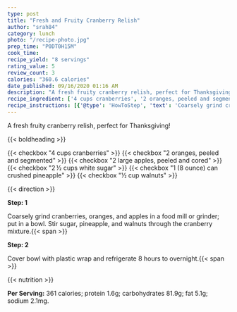 ```yaml
---
type: post
title: "Fresh and Fruity Cranberry Relish"
author: "srah84"
category: lunch
photo: "/recipe-photo.jpg"
prep_time: "P0DT0H15M"
cook_time: 
recipe_yield: "8 servings"
rating_value: 5
review_count: 3
calories: "360.6 calories"
date_published: 09/16/2020 01:16 AM
description: "A fresh fruity cranberry relish, perfect for Thanksgiving!"
recipe_ingredient: ['4 cups cranberries', '2 oranges, peeled and segmented', '2 large apples, peeled and cored', '2\u2009½ cups white sugar', '1 (8 ounce) can crushed pineapple', '½ cup walnuts']
recipe_instructions: [{'@type': 'HowToStep', 'text': 'Coarsely grind cranberries, oranges, and apples in a food mill or grinder; put in a bowl. Stir sugar, pineapple, and walnuts through the cranberry mixture.\n'}, {'@type': 'HowToStep', 'text': 'Cover bowl with plastic wrap and refrigerate 8 hours to overnight.\n'}]
---
```


A fresh fruity cranberry relish, perfect for Thanksgiving! 

{{< boldheading >}}

{{< checkbox "4 cups cranberries" >}}
{{< checkbox "2  oranges, peeled and segmented" >}}
{{< checkbox "2 large apples, peeled and cored" >}}
{{< checkbox "2 ½ cups white sugar" >}}
{{< checkbox "1 (8 ounce) can crushed pineapple" >}}
{{< checkbox "½ cup walnuts" >}}


{{< direction >}}

**Step: 1**

Coarsely grind cranberries, oranges, and apples in a food mill or grinder; put in a bowl. Stir sugar, pineapple, and walnuts through the cranberry mixture.{{< span >}}

**Step: 2**

Cover bowl with plastic wrap and refrigerate 8 hours to overnight.{{< span >}}

{{< nutrition >}}

**Per Serving:** 361 calories; protein 1.6g; carbohydrates 81.9g; fat 5.1g; sodium 2.1mg.